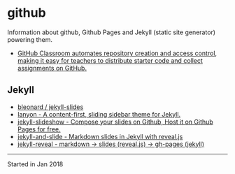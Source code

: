 # github

Information about github, Github Pages and Jekyll (static site generator) powering them.

* [GitHub Classroom automates repository creation and access control, making it easy for teachers to distribute starter code and collect assignments on GitHub.](https://github.com/education/classroom)

## Jekyll

* [bleonard / jekyll-slides](https://github.com/bleonard/jekyll-slides)
* [lanyon - A content-first, sliding sidebar theme for Jekyll.](https://github.com/poole/lanyon)
* [jekyll-slideshow - Compose your slides on Github, Host it on Github Pages for free.](https://github.com/lexoyo/jekyll-slideshow)
* [jekyll-and-slide - Markdown slides in Jekyll with reveal.js](https://github.com/adamhollett/jekyll-and-slide)
* [jekyll-reveal - markdown → slides (reveal.js) → gh-pages (jekyll)](https://github.com/ungoldman/jekyll-reveal)

---------------------------------
Started in Jan 2018

